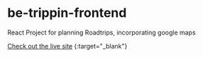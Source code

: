 # be-trippin-frontend

React Project for planning Roadtrips, incorporating google maps

[Check out the live site](https://be-trippin.netlify.app/) {:target="_blank"}
